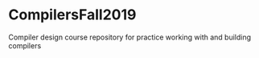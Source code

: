 # CompilersFall2019
Compiler design course repository for practice working with and building compilers
